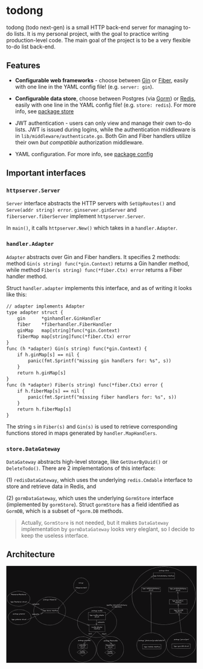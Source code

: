 # todong
todong (todo next-gen) is a small HTTP back-end server for managing to-do lists. It is my personal project, with the goal to practice writing production-level code. The main goal of the project is to be a very flexible to-do list back-end.

## Features

- **Configurable web frameworks** - choose between [Gin](https://github.com/gin-gonic/gin) or [Fiber](https://github.com/gofiber/fiber), easily with one line in the YAML config file! (e.g. `server: gin`).

- **Configurable data store**, choose between Postgres (via [Gorm](https://gorm.io)) or [Redis](https://redis.io), easily with one line in the YAML config file! (e.g. `store: redis`). For more info, see [package store](/store/)

- JWT authentication - users can only view and manage their own to-do lists. JWT is issued during logins, while the authentication middleware is in `lib/middleware/authenticate.go`. Both Gin and Fiber handlers utilize their own *but compatible* authorization middleware.

- YAML configuration. For more info, see [package config](/config/)

## Important interfaces

### `httpserver.Server`
`Server` interface abstracts the HTTP servers with `SetUpRoutes()` and `Serve(addr string) error`. `ginserver.ginServer` and `fiberserver.fiberServer` implement `httpserver.Server`.

In `main()`, it calls `httpserver.New()` which takes in a `handler.Adapter`.

### `handler.Adapter`
`Adapter` abstracts over Gin and Fiber handlers. It specifies 2 methods: method `Gin(s string) func(*gin.Context)` returns a Gin handler method, while method `Fiber(s string) func(*fiber.Ctx) error` returns a Fiber handler method.

Struct `handler.adapter` implements this interface, and as of writing it looks like this:

```
// adapter implements Adapter
type adapter struct {
	gin      *ginhandler.GinHandler
	fiber    *fiberhandler.FiberHandler
	ginMap   map[string]func(*gin.Context)
	fiberMap map[string]func(*fiber.Ctx) error
}
func (h *adapter) Gin(s string) func(*gin.Context) {
	if h.ginMap[s] == nil {
		panic(fmt.Sprintf("missing gin handlers for: %s", s))
	}
	return h.ginMap[s]
}
func (h *adapter) Fiber(s string) func(*fiber.Ctx) error {
	if h.fiberMap[s] == nil {
		panic(fmt.Sprintf("missing fiber handlers for: %s", s))
	}
	return h.fiberMap[s]
}
```

The string `s` in `Fiber(s)` and `Gin(s)` is used to retrieve corresponding functions stored in maps generated by `handler.MapHandlers`.

### `store.DataGateway`
`DataGateway` abstracts high-level storage, like `GetUserByUuid()` or `DeleteTodo()`.  There are 2 implementations of this interface:

(1) `redisDataGateway`, which uses the underlying `redis.Cmdable` interface to store and retrieve data in Redis, and

(2) `gormDataGateway`, which uses the underlying `GormStore` interface (implemented by `gormStore`). Struct `gormStore` has a field identified as `GormDB`, which is a subset of `*gorm.DB` methods.

> Actually, `GormStore` is not needed, but it makes `DataGateway` implementation by `gormDataGateway` looks very eleglant, so I decide to keep the useless interface.

## Architecture

![Abstraction](https://github.com/artnoi43/todong/blob/main/assets/todogin_arch.png?raw=true)